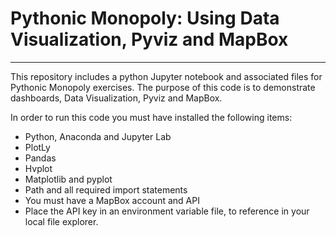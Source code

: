 # Pythonic Monopoly: Using Data Visualization, Pyviz and MapBox
-----------------------------
This repository includes a python Jupyter notebook and associated files for Pythonic Monopoly exercises. The purpose of this code is to demonstrate dashboards, Data Visualization, Pyviz and MapBox.

In order to run this code you must have installed the following items: 

* Python, Anaconda and Jupyter Lab
* PlotLy
* Pandas 
* Hvplot 
* Matplotlib and pyplot
* Path and all required import statements 
* You must have a MapBox account and API 
* Place the API key in an environment variable file, to reference in your local file explorer. 
